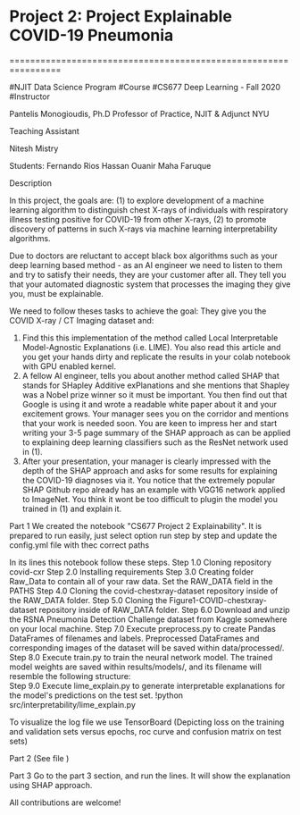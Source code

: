 # Project 2: Project Explainable COVID-19 Pneumonia
================================================================

#NJIT Data Science Program
#Course
#CS677 Deep Learning - Fall 2020
#Instructor
 
Pantelis Monogioudis, Ph.D Professor of Practice, NJIT & Adjunct NYU

Teaching Assistant

Nitesh Mistry

Students:
Fernando Rios
Hassan Ouanir
Maha Faruque


Description

In this project, the goals are: (1) to explore development of a machine learning algorithm to distinguish chest X-rays of individuals with respiratory illness testing positive for COVID-19 from other X-rays, (2) to promote discovery of patterns in such X-rays via machine learning interpretability algorithms. 

Due to doctors are reluctant to accept black box algorithms such as your deep learning based method - as an AI engineer we need to listen to them and try to satisfy their needs, they are your customer after all. They tell you that your automated diagnostic system that processes the imaging they give you, must be explainable.

We need to follow theses tasks to achieve the goal: They give you the COVID X-ray / CT Imaging dataset and:
1. Find this this implementation of the method called Local Interpretable Model-Agnostic Explanations (i.e. LIME). You also read this article and you get your hands dirty and replicate the results in your colab notebook with GPU enabled kernel.
2. A fellow AI engineer, tells you about another method called SHAP that stands for SHapley Additive exPlanations and she mentions that Shapley was a Nobel prize winner so it must be important. You then find out that Google is using it and wrote a readable white paper about it and your excitement grows. Your manager sees you on the corridor and mentions that your work is needed soon. You are keen to impress her and start writing your 3-5 page summary of the SHAP approach as can be applied to explaining deep learning classifiers such as the ResNet network used in (1).
3. After your presentation, your manager is clearly impressed with the depth of the SHAP approach and asks for some results for explaining the COVID-19 diagnoses via it. You notice that the extremely popular SHAP Github repo already has an example with VGG16 network applied to ImageNet. You think it wont be too difficult to plugin the model you trained in (1) and explain it. 

Part 1
We created the notebook "CS677 Project 2 Explainability". It is prepared to run easily, just select option run step by step and update the config.yml file with thec correct paths
 
In its lines this notebook follow these steps.
Step 1.0 Cloning repository covid-cxr
Step 2.0 Installing requirements
Step 3.0 Creating folder Raw_Data to contain all of your raw data. Set the RAW_DATA field in the PATHS 
Step 4.0 Cloning the covid-chestxray-dataset repository inside of the RAW_DATA folder.
Step 5.0 Cloning the Figure1-COVID-chestxray-dataset repository inside of RAW_DATA folder.
Step 6.0 Download and unzip the RSNA Pneumonia Detection Challenge dataset from Kaggle somewhere on your local machine. 
Step 7.0 Execute preprocess.py to create Pandas DataFrames of filenames and labels. Preprocessed DataFrames and corresponding images of the dataset will be saved within data/processed/.
Step 8.0 Execute train.py to train the neural network model. The trained model weights are saved within results/models/, and its filename will resemble the following structure: 	
Step 9.0 Execute lime_explain.py to generate interpretable explanations for the model's predictions on the test set.
	!python src/interpretability/lime_explain.py
 
To visualize the log file we use TensorBoard (Depicting loss on the training and validation sets versus epochs, roc curve and confusion matrix on test sets)
 
Part 2 (See file )

Part 3
Go to the part 3 section, and run the lines. It will show the explanation using SHAP approach.


All contributions are welcome!
